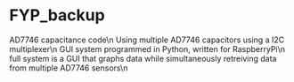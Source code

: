 # FYP_backup
AD7746 capacitance code\n
Using multiple AD7746 capacitors using a I2C multiplexer\n
GUI system programmed in Python, written for RaspberryPi\n
full system is a GUI that graphs data while simultaneously retreiving data from multiple AD7746 sensors\n
